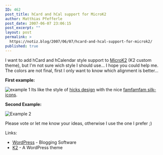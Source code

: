 ```yaml
---
ID: 462
post_title: hCard and hCal support for MicroK2
author: Matthias Pfefferle
post_date: 2007-06-07 23:06:15
post_excerpt: ""
layout: post
permalink: >
  https://notiz.blog/2007/06/07/hcard-and-hcal-support-for-microk2/
published: true
---
```

I want to add hCard and hCalendar style support to <a href="http://notiz.blog/projects/microk2-custom-theme/">MicroK2</a> (K2 custom theme), but I'm not sure wich style I should use... I hope you could help me.
The colors are not final, first I only want to know which alignment is better...

<strong>First example:</strong>

<img src='http://notiz.blog/wp-content/uploads/2007/06/microk2_v1.png' alt='example 1' />
Its like the style of <a href="http://www.hicksdesign.co.uk/journal/highlight-microformats-with-css">hicks design</a> with the nice <a href="http://famfamfam.com/lab/icons/silk/">famfamfam silk-icons</a>.

<strong>Second Example:</strong>

<img src='http://notiz.blog/wp-content/uploads/2007/06/microk2_v2.png' alt='Example 2' />

Please vote or let me know your ideas, otherwise I use the one I prefer ;)

Links:
<ul>
	<li><a href="http://wordpress.org">WordPress</a> - Blogging Software</li>
	<li><a href="http://getk2.com">K2</a> - A WordPress theme</li>
</ul>